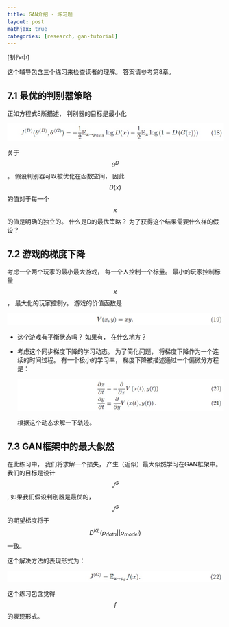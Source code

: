 ```yaml
---
title: GAN介绍 - 练习题
layout: post
mathjax: true
categories: [research, gan-tutorial]
---
```


[制作中]

这个辅导包含三个练习来检查读者的理解。 答案请参考第8章。

## 7.1 最优的判别器策略

正如方程式8所描述， 判别器的目标是最小化

![Equation 18](/images/201705/10/eq18.jpg)

关于$$\theta^{D}$$。 假设判别器可以被优化在函数空间， 因此$$D(x)$$的值对于每一个$$x$$的值是明确的独立的。 
什么是D的最优策略？ 为了获得这个结果需要什么样的假设？

## 7.2 游戏的梯度下降

考虑一个两个玩家的最小最大游戏， 每一个人控制一个标量。 
最小的玩家控制标量$$x$$， 最大化的玩家控制y。
游戏的价值函数是

![Equation 19](/images/201705/10/eq19.jpg)

* 这个游戏有平衡状态吗？ 如果有， 在什么地方？
* 考虑这个同步梯度下降的学习动态。 为了简化问题， 将梯度下降作为一个连续的时间过程。 有一个极小的学习率， 梯度下降被描述通过一个偏微分方程是：

  ![Equation 20, 21](/images/201705/10/eq20.jpg)

  根据这个动态求解一下轨迹。

## 7.3 GAN框架中的最大似然

在此练习中， 我们将求解一个损失， 产生（近似）最大似然学习在GAN框架中。 我们的目标是设计$$J^{G}$$, 如果我们假设判别器是最优的， $$J^{G}$$的期望梯度将于$$D^{KL}(p_{data}||p_{model})$$一致。

这个解决方法的表现形式为：

![Equation 22](/images/201705/10/eq22.jpg)

这个练习包含觉得$$f$$的表现形式。
